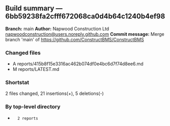## Build summary — 6bb59238fa2cfff672068ca0d4b64c1240b4ef98

**Branch:** main **Author:** Napwood Construction Ltd <napwoodconstruction@users.noreply.github.com>
**Commit message:** Merge branch 'main' of https://github.com/ConstructBMS/ConstructBMS

### Changed files

- A reports/415b8f15e3316ac462b074df0e4bc6d7f74d8ee6.md
- M reports/LATEST.md

### Shortstat

2 files changed, 21 insertions(+), 5 deletions(-)

### By top-level directory

-       2 reports
